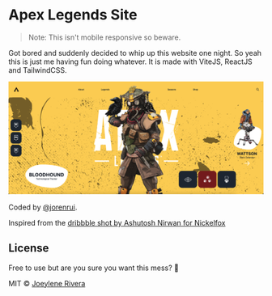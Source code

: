 # Apex Legends Site

> Note: This isn't mobile responsive so beware.

Got bored and suddenly decided to whip up this website one night. So yeah this is just me having fun doing whatever. It is made with ViteJS, ReactJS and TailwindCSS.

![Screenshot of the apex legends site which features the legend bloodhound](./public/assets/img/apex-legends-site.png)

Coded by [@jorenrui](https://jorenrui.netlify.app).

Inspired from the [dribbble shot by Ashutosh Nirwan for Nickelfox](https://dribbble.com/shots/9526331-APEX)

## License

Free to use but are you sure you want this mess? 🙈

MIT © [Joeylene Rivera](https://github.com/jorenrui)
